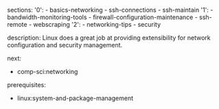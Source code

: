 sections:
  '0':
    - basics-networking
    - ssh-connections
    - ssh-maintain
  '1':
    - bandwidth-monitoring-tools
    - firewall-configuration-maintenance
    - ssh-remote
    - webscraping
  '2':
    - networking-tips
    - security

description: Linux does a great job at providing extensibility for network configuration and security management.

next:
  - comp-sci:networking

prerequisites:
  - linux:system-and-package-management
